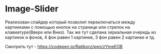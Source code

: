 # Image-Slider
Реализован слайдер который позволит переключаться между картинками с помощью кнопок на странице или стрелок на клавиатуре(Вверх или Вниз). Так же тут сделана зеркальная очередь из картинок и фонов, 4 фон равен 1 картинке, 3 фон равен 2 картинке и тд. 

Смотреть тут - https://codepen.io/Ratiborz/pen/zYmeEOB 
